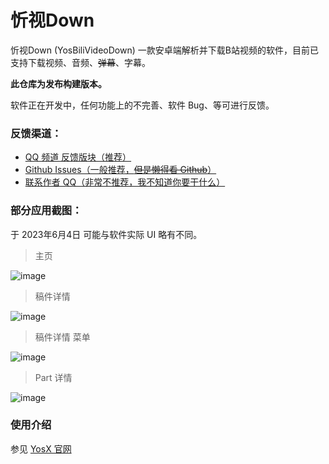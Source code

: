 # 忻视Down

忻视Down (YosBiliVideoDown) 一款安卓端解析并下载B站视频的软件，目前已支持下载视频、音频、~~弹幕~~、字幕。

**此仓库为发布构建版本。**

软件正在开发中，任何功能上的不完善、软件 Bug、等可进行反馈。

### 反馈渠道：

- [QQ 频道 反馈版块（推荐）](https://pd.qq.com/s/avlryxcrg)
- [Github Issues（一般推荐，~~但是懒得看 Github~~）](https://github.com/YosStudio/YBVD_Release/issues)
- [联系作者 QQ（非常不推荐，我不知道你要干什么）](https://qm.qq.com/cgi-bin/qm/qr?k=7Cr1sO4D-fTqeVjyfrTwxri2i4zL7Z2T&noverify=0&personal_qrcode_source=3)

### 部分应用截图：

于 2023年6月4日 可能与软件实际 UI 略有不同。

> 主页

![image](https://github.com/YosStudio/YBVD_Release/blob/main/1.png?raw=true)

> 稿件详情

![image](https://github.com/YosStudio/YBVD_Release/blob/main/2.jpg?raw=true)

> 稿件详情 菜单

![image](https://github.com/YosStudio/YBVD_Release/blob/main/3.jpg?raw=true)

> Part 详情

![image](https://github.com/YosStudio/YBVD_Release/blob/main/4.jpg?raw=true)

### 使用介绍

参见 [YosX 官网](https://yos-x.github.io/docs/category/%E5%BF%BB%E8%A7%86down)
